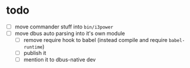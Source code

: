 # todo
- [ ] move commander stuff into `bin/i3power`
- [ ] move dbus auto parsing into it's own module
  - [ ] remove require hook to babel (instead compile and require `babel-runtime`)
  - [ ] publish it
  - [ ] mention it to dbus-native dev
